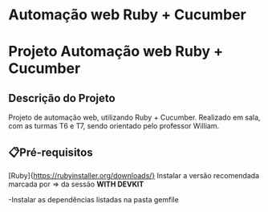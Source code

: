 # Automação web Ruby + Cucumber

# Projeto Automação web Ruby + Cucumber

## Descrição do Projeto
Projeto de automação web, utilizando Ruby + Cucumber. Realizado em sala, com as turmas T6 e T7, sendo orientado pelo professor William.

##  📋Pré-requisitos
[Ruby]{https://rubyinstaller.org/downloads/}
Instalar a versão recomendada marcada por => da sessão <b>WITH DEVKIT</b>

-Instalar as dependências listadas na pasta gemfile


